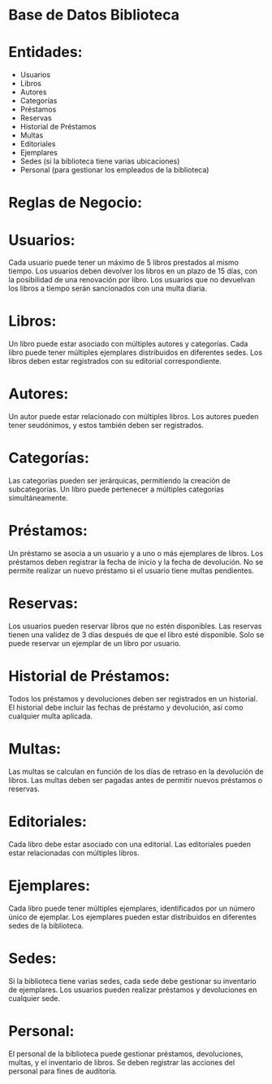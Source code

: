 # Base de Datos Biblioteca

# Entidades:
- Usuarios
- Libros
- Autores
- Categorías
- Préstamos
- Reservas
- Historial de Préstamos
- Multas
- Editoriales
- Ejemplares
- Sedes (si la biblioteca tiene varias ubicaciones)
- Personal (para gestionar los empleados de la biblioteca)

# Reglas de Negocio:

# Usuarios:
Cada usuario puede tener un máximo de 5 libros prestados al mismo tiempo.
Los usuarios deben devolver los libros en un plazo de 15 días, con la posibilidad de una renovación por libro.
Los usuarios que no devuelvan los libros a tiempo serán sancionados con una multa diaria.

# Libros:
Un libro puede estar asociado con múltiples autores y categorías.
Cada libro puede tener múltiples ejemplares distribuidos en diferentes sedes.
Los libros deben estar registrados con su editorial correspondiente.

# Autores:
Un autor puede estar relacionado con múltiples libros.
Los autores pueden tener seudónimos, y estos también deben ser registrados.

# Categorías:
Las categorías pueden ser jerárquicas, permitiendo la creación de subcategorías.
Un libro puede pertenecer a múltiples categorías simultáneamente.

# Préstamos:
Un préstamo se asocia a un usuario y a uno o más ejemplares de libros.
Los préstamos deben registrar la fecha de inicio y la fecha de devolución.
No se permite realizar un nuevo préstamo si el usuario tiene multas pendientes.

# Reservas:
Los usuarios pueden reservar libros que no estén disponibles.
Las reservas tienen una validez de 3 días después de que el libro esté disponible.
Solo se puede reservar un ejemplar de un libro por usuario.

# Historial de Préstamos:
Todos los préstamos y devoluciones deben ser registrados en un historial.
El historial debe incluir las fechas de préstamo y devolución, así como cualquier multa aplicada.

# Multas:
Las multas se calculan en función de los días de retraso en la devolución de libros.
Las multas deben ser pagadas antes de permitir nuevos préstamos o reservas.

# Editoriales:
Cada libro debe estar asociado con una editorial.
Las editoriales pueden estar relacionadas con múltiples libros.

# Ejemplares:
Cada libro puede tener múltiples ejemplares, identificados por un número único de ejemplar.
Los ejemplares pueden estar distribuidos en diferentes sedes de la biblioteca.

# Sedes:
Si la biblioteca tiene varias sedes, cada sede debe gestionar su inventario de ejemplares.
Los usuarios pueden realizar préstamos y devoluciones en cualquier sede.

# Personal:
El personal de la biblioteca puede gestionar préstamos, devoluciones, multas, y el inventario de libros.
Se deben registrar las acciones del personal para fines de auditoría.

